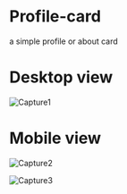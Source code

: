 # Profile-card
a simple profile or about card
# Desktop view
![Capture1](https://user-images.githubusercontent.com/26446814/98188649-5371cb80-1f0b-11eb-98f8-dee1747cc54c.JPG)

# Mobile view
![Capture2](https://user-images.githubusercontent.com/26446814/98188821-a64b8300-1f0b-11eb-8b6b-2c18f8ec8d2f.JPG)

![Capture3](https://user-images.githubusercontent.com/26446814/98188833-ac416400-1f0b-11eb-8356-7138f97deb79.JPG)

